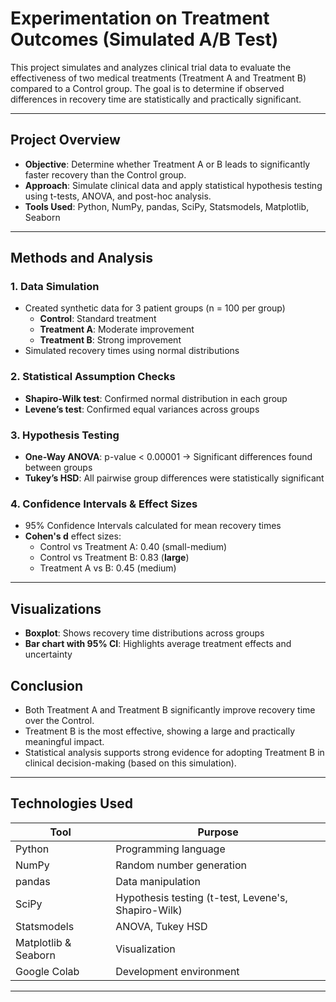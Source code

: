 # Experimentation on Treatment Outcomes (Simulated A/B Test)

This project simulates and analyzes clinical trial data to evaluate the effectiveness of two medical treatments (Treatment A and Treatment B) compared to a Control group. The goal is to determine if observed differences in recovery time are statistically and practically significant.

---

##  Project Overview

- **Objective**: Determine whether Treatment A or B leads to significantly faster recovery than the Control group.
- **Approach**: Simulate clinical data and apply statistical hypothesis testing using t-tests, ANOVA, and post-hoc analysis.
- **Tools Used**: Python, NumPy, pandas, SciPy, Statsmodels, Matplotlib, Seaborn

---

## Methods and Analysis

### 1. Data Simulation
- Created synthetic data for 3 patient groups (n = 100 per group)
  - **Control**: Standard treatment
  - **Treatment A**: Moderate improvement
  - **Treatment B**: Strong improvement
- Simulated recovery times using normal distributions

### 2. Statistical Assumption Checks
-  **Shapiro-Wilk test**: Confirmed normal distribution in each group  
-  **Levene’s test**: Confirmed equal variances across groups

### 3. Hypothesis Testing
- **One-Way ANOVA**: p-value < 0.00001 → Significant differences found between groups
- **Tukey’s HSD**: All pairwise group differences were statistically significant

### 4. Confidence Intervals & Effect Sizes
- 95% Confidence Intervals calculated for mean recovery times
- **Cohen's d** effect sizes:
  - Control vs Treatment A: 0.40 (small-medium)
  - Control vs Treatment B: 0.83 (**large**)
  - Treatment A vs B: 0.45 (medium)

---

##  Visualizations

- **Boxplot**: Shows recovery time distributions across groups
- **Bar chart with 95% CI**: Highlights average treatment effects and uncertainty



##  Conclusion

- Both Treatment A and Treatment B significantly improve recovery time over the Control.
- Treatment B is the most effective, showing a large and practically meaningful impact.
- Statistical analysis supports strong evidence for adopting Treatment B in clinical decision-making (based on this simulation).

---

## Technologies Used

| Tool       | Purpose                         |
|------------|----------------------------------|
| Python     | Programming language             |
| NumPy      | Random number generation         |
| pandas     | Data manipulation                |
| SciPy      | Hypothesis testing (t-test, Levene's, Shapiro-Wilk) |
| Statsmodels | ANOVA, Tukey HSD                |
| Matplotlib & Seaborn | Visualization          |
| Google Colab | Development environment        |

---




